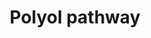 ---
annotations:
- type: Pathway Ontology
  value: polyol pathway
authors:
- MaintBot
- Khanspers
- Fehrhart
- Mkutmon
description: When glucose is unused, it is metabolized via the polyol pathway. This
  pathway consists of two main enzymatic steps. First, glucose is reduced to sorbitol
  by aldose reductase. In this step, NADPH is oxidized to NADP+. The next step is
  the oxidation of sorbitol to D-fructose by sorbitol dehydrogenase. Fructose can
  then be phosphorylated by fructokinase and subsequently be metabolized via dihydroxyacetone
  phosphate or glyceraldehyde to D-glyceraldehyde 3-phosphate, which can be used as
  a substrate in the process of glycolysis. The sorbitol pathway plays a role in diabetic
  renal complications because aldose reductase metabolizes the excess of glucose to
  toxic metabolites that induce hyperfiltration and glomerular dysfunction.
last-edited: 2019-08-16
organisms:
- Anopheles gambiae
redirect_from:
- /index.php/Pathway:WP1236
- /instance/WP1236
schema-jsonld:
- '@context': https://schema.org/
  '@id': https://wikipathways.github.io/pathways/WP1236.html
  '@type': Dataset
  creator:
    '@type': Organization
    name: WikiPathways
  description: When glucose is unused, it is metabolized via the polyol pathway. This
    pathway consists of two main enzymatic steps. First, glucose is reduced to sorbitol
    by aldose reductase. In this step, NADPH is oxidized to NADP+. The next step is
    the oxidation of sorbitol to D-fructose by sorbitol dehydrogenase. Fructose can
    then be phosphorylated by fructokinase and subsequently be metabolized via dihydroxyacetone
    phosphate or glyceraldehyde to D-glyceraldehyde 3-phosphate, which can be used
    as a substrate in the process of glycolysis. The sorbitol pathway plays a role
    in diabetic renal complications because aldose reductase metabolizes the excess
    of glucose to toxic metabolites that induce hyperfiltration and glomerular dysfunction.
  keywords:
  - SORD
  - Dihydroxyacetone phosphate
  - D-Glyceraldehyde 3-phosphate
  - AgaP_AGAP011050
  - Fructose 1-phosphate
  - Sorbitol
  - Glyceraldehyde
  - ALDOB
  - D-Fructose
  - D-Glucose
  - Fructokinase
  license: CC0
  name: Polyol pathway
seo: CreativeWork
title: Polyol pathway
wpid: WP1236
---
